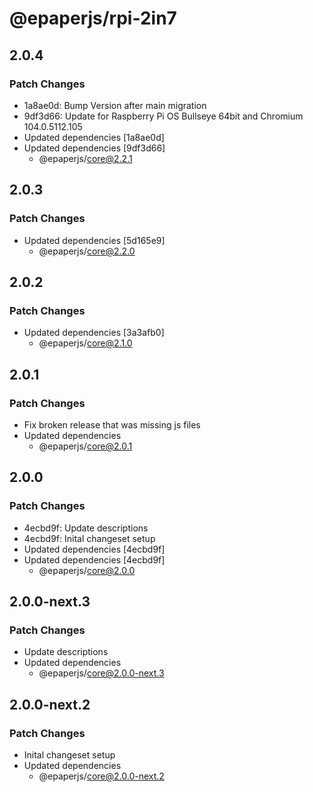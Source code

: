 # @epaperjs/rpi-2in7

## 2.0.4

### Patch Changes

-   1a8ae0d: Bump Version after main migration
-   9df3d66: Update for Raspberry Pi OS Bullseye 64bit and Chromium 104.0.5112.105
-   Updated dependencies [1a8ae0d]
-   Updated dependencies [9df3d66]
    -   @epaperjs/core@2.2.1

## 2.0.3

### Patch Changes

-   Updated dependencies [5d165e9]
    -   @epaperjs/core@2.2.0

## 2.0.2

### Patch Changes

-   Updated dependencies [3a3afb0]
    -   @epaperjs/core@2.1.0

## 2.0.1

### Patch Changes

-   Fix broken release that was missing js files
-   Updated dependencies
    -   @epaperjs/core@2.0.1

## 2.0.0

### Patch Changes

-   4ecbd9f: Update descriptions
-   4ecbd9f: Inital changeset setup
-   Updated dependencies [4ecbd9f]
-   Updated dependencies [4ecbd9f]
    -   @epaperjs/core@2.0.0

## 2.0.0-next.3

### Patch Changes

-   Update descriptions
-   Updated dependencies
    -   @epaperjs/core@2.0.0-next.3

## 2.0.0-next.2

### Patch Changes

-   Inital changeset setup
-   Updated dependencies
    -   @epaperjs/core@2.0.0-next.2
